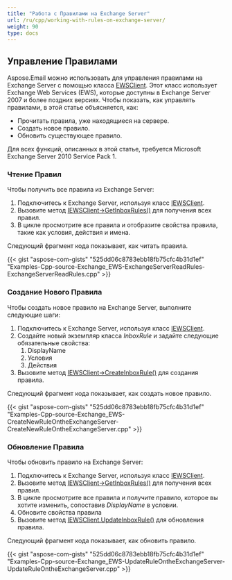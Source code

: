 ```yaml
---
title: "Работа с Правилами на Exchange Server"
url: /ru/cpp/working-with-rules-on-exchange-server/
weight: 90
type: docs
---
```


## **Управление Правилами**
Aspose.Email можно использовать для управления правилами на Exchange Server с помощью класса [EWSClient](https://apireference.aspose.com/cpp/email/class/aspose.email.clients.exchange.web_service.e_w_s_client/). Этот класс использует Exchange Web Services (EWS), которые доступны в Exchange Server 2007 и более поздних версиях. Чтобы показать, как управлять правилами, в этой статье объясняется, как:

- Прочитать правила, уже находящиеся на сервере.
- Создать новое правило.
- Обновить существующее правило.

Для всех функций, описанных в этой статье, требуется Microsoft Exchange Server 2010 Service Pack 1.
### **Чтение Правил**
Чтобы получить все правила из Exchange Server:

1. Подключитесь к Exchange Server, используя класс [IEWSClient](https://apireference.aspose.com/cpp/email/class/aspose.email.clients.exchange.web_service.i_e_w_s_client/).
1. Вызовите метод [IEWSClient->GetInboxRules()](https://apireference.aspose.com/cpp/email/class/aspose.email.clients.exchange.web_service.i_e_w_s_client/#ad8b80596b53806955cdc326b3cd23ebb) для получения всех правил.
1. В цикле просмотрите все правила и отобразите свойства правила, такие как условия, действия и имена.

Следующий фрагмент кода показывает, как читать правила.



{{< gist "aspose-com-gists" "525dd06c8783ebb18fb75cfc4b31d1ef" "Examples-Cpp-source-Exchange_EWS-ExchangeServerReadRules-ExchangeServerReadRules.cpp" >}}
### **Создание Нового Правила**
Чтобы создать новое правило на Exchange Server, выполните следующие шаги:

1. Подключитесь к Exchange Server, используя класс [IEWSClient](https://apireference.aspose.com/cpp/email/class/aspose.email.clients.exchange.web_service.i_e_w_s_client/).
1. Создайте новый экземпляр класса *InboxRule* и задайте следующие обязательные свойства:
   1. DisplayName
   1. Условия
   1. Действия
1. Вызовите метод [IEWSClient->CreateInboxRule()](https://apireference.aspose.com/cpp/email/class/aspose.email.clients.exchange.web_service.i_e_w_s_client/#a7af390adad4a0248d17b11bbebe8e97f) для создания правила.

Следующий фрагмент кода показывает, как создать новое правило.



{{< gist "aspose-com-gists" "525dd06c8783ebb18fb75cfc4b31d1ef" "Examples-Cpp-source-Exchange_EWS-CreateNewRuleOntheExchangeServer-CreateNewRuleOntheExchangeServer.cpp" >}}
### **Обновление Правила**
Чтобы обновить правило на Exchange Server:

1. Подключитесь к Exchange Server, используя класс [IEWSClient](https://apireference.aspose.com/cpp/email/class/aspose.email.clients.exchange.web_service.i_e_w_s_client/).
1. Вызовите метод [IEWSClient->GetInboxRules()](https://apireference.aspose.com/cpp/email/class/aspose.email.clients.exchange.web_service.i_e_w_s_client/#ad8b80596b53806955cdc326b3cd23ebb) для получения всех правил.
1. В цикле просмотрите все правила и получите правило, которое вы хотите изменить, сопоставив *DisplayName* в условии.
1. Обновите свойства правила
1. Вызовите метод [IEWSClient.UpdateInboxRule()](https://apireference.aspose.com/cpp/email/class/aspose.email.clients.exchange.web_service.i_e_w_s_client/#a077ef824948d486b7633ee9f3f61e863) для обновления правила.

Следующий фрагмент кода показывает, как обновить правило.



{{< gist "aspose-com-gists" "525dd06c8783ebb18fb75cfc4b31d1ef" "Examples-Cpp-source-Exchange_EWS-UpdateRuleOntheExchangeServer-UpdateRuleOntheExchangeServer.cpp" >}}